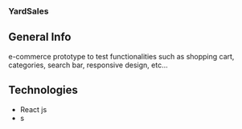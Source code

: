 ### YardSales
## General Info
e-commerce prototype to test functionalities such as shopping cart, categories, search bar, responsive design, etc...
## Technologies
- React js
- s
## 
